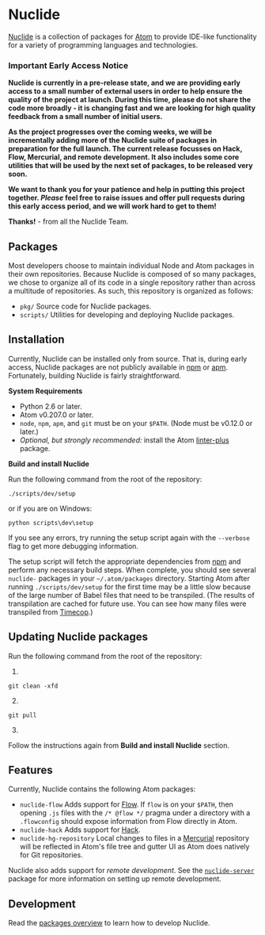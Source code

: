 # Nuclide

[Nuclide](http://nuclide.io/) is a collection of packages for [Atom](https://atom.io/)
to provide IDE-like functionality for a variety of programming languages and
technologies.

### Important Early Access Notice

**Nuclide is currently in a pre-release state, and we are providing early access
to a small number of external users in order to help ensure the quality of the
project at launch. During this time, please do not share the code more broadly -
it is changing fast and we are looking for high quality feedback from a small
number of initial users.**

**As the project progresses over the coming weeks, we will be incrementally
adding more of the Nuclide suite of packages in preparation for the full launch.
The current release focusses on Hack, Flow, Mercurial, and remote development.
It also includes some core utilities that will be used by the next set of
packages, to be released very soon.**

**We want to thank you for your patience and help in putting this project
together. _Please_ feel free to raise issues and offer pull requests during this
early access period, and we will work hard to get to them!**

**Thanks!** - from all the Nuclide Team.


## Packages

Most developers choose to maintain individual Node and Atom packages in their
own repositories. Because Nuclide is composed of so many packages, we chose to
organize all of its code in a single repository rather than across a multitude of
repositories. As such, this repository is organized as follows:

* `pkg/` Source code for Nuclide packages.
* `scripts/` Utilities for developing and deploying Nuclide packages.

## Installation

Currently, Nuclide can be installed only from source. That is, during early access,
Nuclide packages are not publicly available in [npm](https://www.npmjs.com/) or
[apm](https://atom.io/packages). Fortunately, building Nuclide is fairly straightforward.

**System Requirements**

* Python 2.6 or later.
* Atom v0.207.0 or later.
* `node`, `npm`, `apm`, and `git` must be on your `$PATH`. (Node must be v0.12.0 or later.)
* *Optional, but strongly recommended:* install the Atom [linter-plus](https://atom.io/packages/linter-plus) package.

**Build and install Nuclide**

Run the following command from the root of the repository:

```
./scripts/dev/setup
```

or if you are on Windows:

```
python scripts\dev\setup
```

If you see any errors, try running the setup script again with the `--verbose` flag to get more
debugging information.

The setup script will fetch the appropriate dependencies from [npm](https://www.npmjs.com/) and
perform any necessary build steps. When complete, you should see several `nuclide-`
packages in your `~/.atom/packages` directory. Starting Atom after running `./scripts/dev/setup`
for the first time may be a little slow because of the large number of Babel files that
need to be transpiled. (The results of transpilation are cached for future use.
You can see how many files were transpiled from [Timecop](https://atom.io/packages/timecop).)

## Updating Nuclide packages
Run the following command from the root of the repository:

1.
```
git clean -xfd
```
2.
```
git pull
```
3.
Follow the instructions again from **Build and install Nuclide** section.

## Features

Currently, Nuclide contains the following Atom packages:

* `nuclide-flow` Adds support for [Flow](http://flowtype.org/). If `flow` is on your `$PATH`,
then opening `.js` files with the `/* @flow */` pragma under a directory with a `.flowconfig`
should expose information from Flow directly in Atom.
* `nuclide-hack` Adds support for [Hack](http://hacklang.org/).
* `nuclide-hg-repository` Local changes to files in a [Mercurial](http://mercurial.selenic.com)
repository will be reflected in Atom's file tree and gutter UI as Atom does
natively for Git repositories.

Nuclide also adds support for *remote development*. See the [`nuclide-server`](pkg/nuclide/server)
package for more information on setting up remote development.

## Development

Read the [packages overview](./pkg/README.md) to learn how to develop Nuclide.
